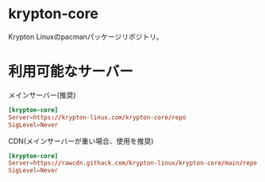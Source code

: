 # krypton-core

Krypton Linuxのpacmanパッケージリポジトリ。

# 利用可能なサーバー

メインサーバー(推奨)

```pacman.conf
[krypton-core]
Server=https://krypton-linux.com/krypton-core/repo
SigLevel=Never
```

CDN(メインサーバーが重い場合、使用を推奨)

```pacman.conf
[krypton-core]
Server=https://rawcdn.githack.com/krypton-linux/krypton-core/main/repo
SigLevel=Never
```
